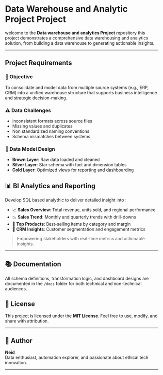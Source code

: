 # Data Warehouse and Analytic Project Project

welcome to the **Data warehouse and analytics Project** repository
this project demonstrates a comprehensive data warehousing and analytics solution, from building a data warehouse to generating actionable insights.

---
## Project Requirements

### 🎯 Objective

To consolidate and model data from multiple source systems (e.g., ERP, CRM) into a unified warehouse structure that supports business intelligence and strategic decision-making.


### ⚠️ Data Challenges

- Inconsistent formats across source files  
- Missing values and duplicates  
- Non standardized naming conventions  
- Schema mismatches between systems


### 🧱 Data Model Design

- **Brown Layer**: Raw data loaded and cleaned  
- **Silver Layer**: Star schema with fact and dimension tables  
- **Gold Layer**: Optimized views for reporting and dashboarding



## 📊 BI Analytics and Reporting 
Develop SQL based analythic to deliver detailed insight into : 

- 📈 **Sales Overview**: Total revenue, units sold, and regional performance  
- 📉 **Sales Trend**: Monthly and quarterly trends with drill-downs  
- 🥇 **Top Products**: Best-selling items by category and margin  
- 🤝 **CRM Insights**: Customer segmentation and engagement metrics

> Empowering stakeholders with real-time metrics and actionable insights.

---


## 📚 Documentation

All schema definitions, transformation logic, and dashboard designs are documented in the `/docs` folder for both technical and non-technical audiences.


## 📄 License

This project is licensed under the **MIT License**. Feel free to use, modify, and share with attribution.

---

## 👤 Author

**Neid**  
Data enthusiast, automation explorer, and passionate about ethical tech innovation.  

---
